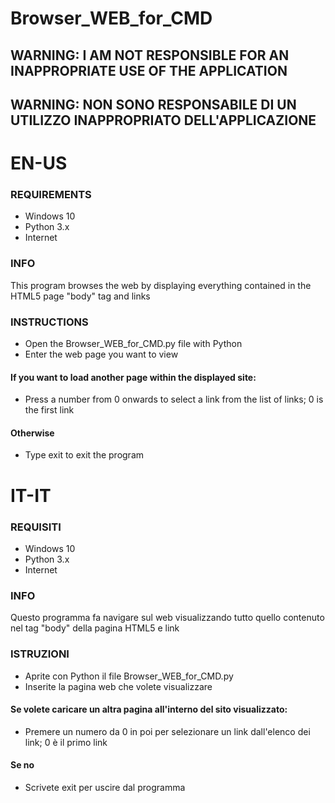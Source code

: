 # Browser_WEB_for_CMD

## WARNING: I AM NOT RESPONSIBLE FOR AN INAPPROPRIATE USE OF THE APPLICATION
## WARNING: NON SONO RESPONSABILE DI UN UTILIZZO INAPPROPRIATO DELL'APPLICAZIONE

# EN-US
### REQUIREMENTS
- Windows 10
- Python 3.x
- Internet

### INFO
This program browses the web by displaying everything contained in the HTML5 page "body" tag and links

### INSTRUCTIONS
- Open the Browser_WEB_for_CMD.py file with Python
- Enter the web page you want to view
#### If you want to load another page within the displayed site:
- Press a number from 0 onwards to select a link from the list of links; 0 is the first link
#### Otherwise
- Type exit to exit the program


# IT-IT
### REQUISITI
- Windows 10
- Python 3.x
- Internet

### INFO
Questo programma fa navigare sul web visualizzando tutto quello contenuto nel tag "body" della pagina HTML5 e link

### ISTRUZIONI
- Aprite con Python il file Browser_WEB_for_CMD.py
- Inserite la pagina web che volete visualizzare
#### Se volete caricare un altra pagina all'interno del sito visualizzato:
- Premere un numero da 0 in poi per selezionare un link dall'elenco dei link; 0 è il primo link
#### Se no
- Scrivete exit per uscire dal programma
